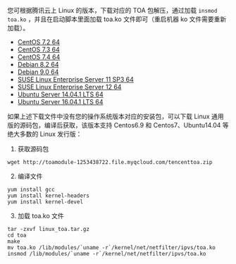 您可根据腾讯云上 Linux 的版本，下载对应的 TOA 包解压，通过加载 `insmod toa.ko` ，并且在启动脚本里面加载 toa.ko 文件即可（重启机器 ko 文件需要重新加载）。
-   [CentOS 7.2 64](http://toamodule-1253438722.file.myqcloud.com/CentOS%207.2%2064.zip)
-  [CentOS 7.3 64](http://toamodule-1253438722.file.myqcloud.com/CentOS%207.3%2064.zip)
-  [CentOS 7.4 64](http://toamodule-1253438722.file.myqcloud.com/CentOS%207.4%2064.zip)
- 	[Debian 8.2 64](http://toamodule-1253438722.file.myqcloud.com/Debian%208.2%2064.zip)
-  [Debian 9.0 64](http://toamodule-1253438722.file.myqcloud.com/Debian%209.0%2064.zip) 
-   [SUSE Linux Enterprise Server 11 SP3 64](http://toamodule-1253438722.file.myqcloud.com/SUSE%20Linux%20Enterprise%20Server%2011%20SP3%2064.zip)
-  [SUSE Linux Enterprise Server 12 64](http://toamodule-1253438722.file.myqcloud.com/SUSE%20Linux%20Enterprise%20Server%2012%2064.zip)
-  [Ubuntu Server 14.04.1 LTS 64](http://toamodule-1253438722.file.myqcloud.com/Ubuntu%20Server%2014.04.1%20LTS%2064.zip)
-  [Ubuntu Server 16.04.1 LTS 64](http://toamodule-1253438722.file.myqcloud.com/Ubuntu%20Server%2016.04.1%20LTS%2064.zip) 


如果上述下载文件中没有您的操作系统版本对应的安装包，可以下载 Linux 通用版的源码包，编译后获取，该版本支持 Centos6.9 和 Centos7、Ubuntu14.04 等绝大多数的 Linux 发行版：

1. 获取源码包
```
wget http://toamodule-1253438722.file.myqcloud.com/tencenttoa.zip
```

2. 编译文件
```
yum install gcc
yum install kernel-headers
yum install kernel-devel
```

3. 加载 toa.ko 文件
```
tar -zxvf linux_toa.tar.gz
cd toa
make
mv toa.ko /lib/modules/`uname -r`/kernel/net/netfilter/ipvs/toa.ko
insmod /lib/modules/`uname -r`/kernel/net/netfilter/ipvs/toa.ko
```

